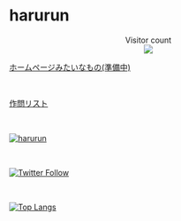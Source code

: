 # harurun

<p align="center"> 
  Visitor count<br>
  <img src="https://profile-counter.glitch.me/harurunrunrun/count.svg" />
</p>

[ホームページみたいなもの(準備中)](https://harurunrunrun.github.io/Homepages/)

<br>

[作問リスト](https://harurunrunrun.github.io/Homepages/src/problemlist.html)

<br>

[![harurun](https://img.shields.io/endpoint?url=https%3A%2F%2Fatcoder-badges.now.sh%2Fapi%2Fatcoder%2Fjson%2Fharurun)](https://atcoder.jp/users/harurun)

<br>

[![Twitter Follow](https://img.shields.io/twitter/follow/harurun_p?style=social)](https://twitter.com/harurun_p) 

<br>

[![Top Langs](https://github-readme-stats.vercel.app/api/top-langs/?username=harurunrunrun&layout=compact)](https://github.com/anuraghazra/github-readme-stats) 



